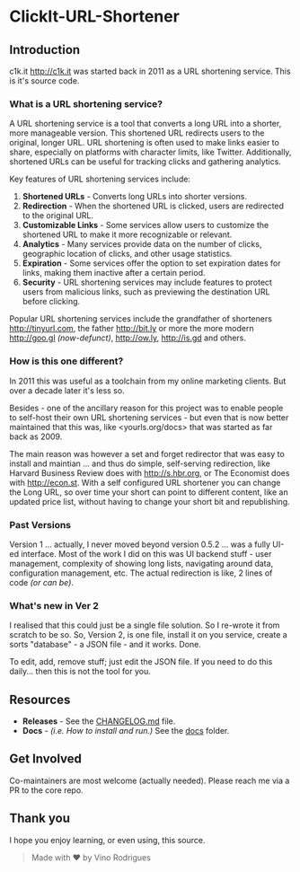 # ClickIt-URL-Shortener

## Introduction

c1k.it <http://c1k.it> was started back in 2011 as a URL shortening service.
This is it's source code.

### What is a URL shortening service?

A URL shortening service is a tool that converts a long URL into a shorter, more manageable version. This shortened URL redirects users to the original, longer URL. URL shortening is often used to make links easier to share, especially on platforms with character limits, like Twitter. Additionally, shortened URLs can be useful for tracking clicks and gathering analytics.

Key features of URL shortening services include:

1. **Shortened URLs** - Converts long URLs into shorter versions.
2. **Redirection** - When the shortened URL is clicked, users are redirected to the original URL.
3. **Customizable Links** - Some services allow users to customize the shortened URL to make it more recognizable or relevant.
4. **Analytics** - Many services provide data on the number of clicks, geographic location of clicks, and other usage statistics.
5. **Expiration** - Some services offer the option to set expiration dates for links, making them inactive after a certain period.
6. **Security** - URL shortening services may include features to protect users from malicious links, such as previewing the destination URL before clicking.

Popular URL shortening services include the grandfather of shorteners <http://tinyurl.com>, the father <http://bit.ly> or more the more modern <http://goo.gl> *(now-defunct)*, <http://ow.ly>, <http://is.gd> and others.

### How is this one different?

In 2011 this was useful as a toolchain from my online marketing clients.  But over a decade later it's less so.

Besides - one of the ancillary reason for this project was to enable people to self-host their own URL shortening services - but even that is now better maintained that this was, like <yourls.org/docs> that was started as far back as 2009.

The main reason was however a set and forget redirector that was easy to install and maintian ... and thus do simple, self-serving redirection, like Harvard Business Review does with <http://s.hbr.org>, or The Economist does with <http://econ.st>.  With a self configured URL shortener you can  change the Long URL, so over time your short can point to different content, like an updated price list, without having to change your short bit and republishing.

### Past Versions

Version 1 ... actually, I never moved beyond version 0.5.2 ... was a fully UI-ed interface.  Most of the work I did on this was UI backend stuff - user management, complexity of showing long lists, navigating around data, configuration management, etc.  The actual redirection is like, 2 lines of code *(or can be)*.

### What's new in Ver 2

I realised that this could just be a single file solution.  So I re-wrote it from scratch to be so.  So, Version 2, is one file, install it on you service, create a sorts "database" - a JSON file - and it works.  Done.

To edit, add, remove stuff; just edit the JSON file.  If you need to do this daily... then this is not the tool for you.

## Resources

- **Releases** - See the [CHANGELOG.md](CHANGELOG.md) file.
- **Docs** - *(i.e. How to install and run.)*  See the [docs](docs/README.md) folder.


## Get Involved

Co-maintainers are most welcome (actually needed).
Please reach me via a PR to the core repo.

## Thank you

I hope you enjoy learning, or even using, this source.

> Made with &#x2665; by Vino Rodrigues
